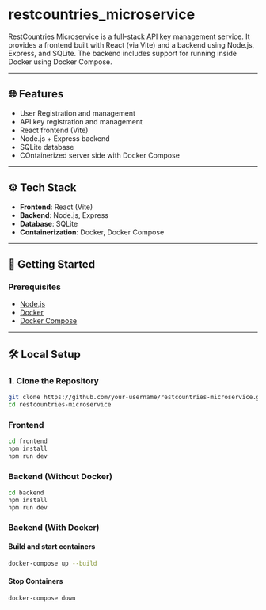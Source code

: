 # restcountries_microservice

RestCountries Microservice is a full-stack API key management service. It provides a frontend built with React (via Vite) and a backend using Node.js, Express, and SQLite. The backend includes support for running inside Docker using Docker Compose.

---

## 🌐 Features

- User Registration and management
- API key registration and management
- React frontend (Vite)
- Node.js + Express backend
- SQLite database
- COntainerized server side with Docker Compose

---

## ⚙️ Tech Stack

- **Frontend**: React (Vite)
- **Backend**: Node.js, Express
- **Database**: SQLite
- **Containerization**: Docker, Docker Compose

---

## 🚀 Getting Started

### Prerequisites

- [Node.js](https://nodejs.org/)
- [Docker](https://www.docker.com/)
- [Docker Compose](https://docs.docker.com/compose/)

---

## 🛠️ Local Setup

### 1. Clone the Repository

```bash
git clone https://github.com/your-username/restcountries-microservice.git
cd restcountries-microservice
```

### Frontend

```bash
cd frontend
npm install
npm run dev
```

### Backend (Without Docker)

```bash
cd backend
npm install
npm run dev
```

### Backend (With Docker)

#### Build and start containers

```bash
docker-compose up --build
```

#### Stop Containers

```bash
docker-compose down
```


